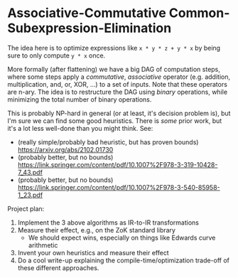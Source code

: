 # Associative-Commutative Common-Subexpression-Elimination

The idea here is to optimize expressions like `x * y * z + y * x` by being
sure to only compute `y * x` once.

More formally (after flattening) we have a big DAG of computation steps, where
some steps apply a *commutative*, *associative* operator (e.g. addition,
multiplication, and, or, XOR, ...) to a set of inputs. Note that these
operators are n-ary. The idea is to restructure the DAG using *binary*
operations, while minimizing the total number of binary operations.

This is probably NP-hard in general (or at least, it's decision problem is),
but I'm sure we can find some good heuristics. There is *some* prior work, but
it's a lot less well-done than you might think. See:

* (really simple/probably bad heuristic, but has proven bounds) https://arxiv.org/abs/2102.01730
* (probably better, but no bounds) https://link.springer.com/content/pdf/10.1007%2F978-3-319-10428-7_43.pdf
* (probably better, but no bounds) https://link.springer.com/content/pdf/10.1007%2F978-3-540-85958-1_23.pdf

Project plan:
1. Implement the 3 above algorithms as IR-to-IR transformations
2. Measure their effect, e.g., on the ZoK standard library
   * We should expect wins, especially on things like Edwards curve arithmetic
3. Invent your own heuristics and measure their effect
4. Do a cool write-up explaining the compile-time/optimization trade-off of
   these different approaches.
